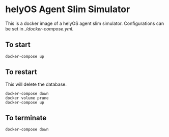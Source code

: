 # helyOS Agent Slim Simulator
This is a docker image of a helyOS agent slim simulator. Configurations can be set in *./docker-compose.yml*.

## To start
```
docker-compose up
```

## To restart
This will delete the database.
```
docker-compose down
docker volume prune
docker-compose up
```

## To terminate
```
docker-compose down
```